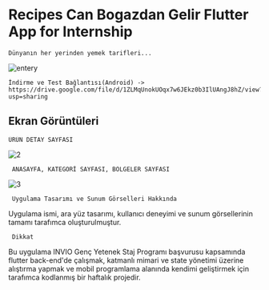 # Recipes Can Bogazdan Gelir Flutter App for Internship
    Dünyanın her yerinden yemek tarifleri...
![entery](https://user-images.githubusercontent.com/43846778/114446354-d2191600-9bd9-11eb-920e-4dcd3c539135.jpg)


    İndirme ve Test Bağlantısı(Android) -> https://drive.google.com/file/d/1ZLMqUnokUOqx7w6JEkz0b3IlUAngJ8hZ/view?usp=sharing



## Ekran Görüntüleri
    ÜRÜN DETAY SAYFASI
![2](https://user-images.githubusercontent.com/43846778/114446363-d34a4300-9bd9-11eb-8d4e-c5140c2448ee.jpg)
     
     ANASAYFA, KATEGORİ SAYFASI, BÖLGELER SAYFASI
![3](https://user-images.githubusercontent.com/43846778/114446371-d5140680-9bd9-11eb-9721-1865ae4f605d.jpg)


     Uygulama Tasarımı ve Sunum Görselleri Hakkında
Uygulama ismi, ara yüz tasarımı, kullanıcı deneyimi ve sunum görsellerinin tamamı tarafımca oluşturulmuştur. 


     Dikkat
Bu uygulama  INVIO Genç Yetenek Staj Programı başvurusu kapsamında flutter back-end'de çalışmak, katmanlı mimari ve state yönetimi üzerine alıştırma yapmak ve mobil programlama alanında kendimi geliştirmek için tarafımca kodlanmış bir haftalık projedir. 
